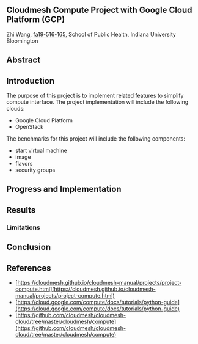 ## Cloudmesh Compute Project with Google Cloud Platform (GCP)

Zhi Wang, [fa19-516-165](https://github.com/cloudmesh-community/fa19-516-165), School of Public Health, Indiana University Bloomington

## Abstract

## Introduction

The purpose of this project is to implement related features to simplify compute
interface. The project implementation will include the following clouds:  

* Google Cloud Platform
* OpenStack

The benchmarks for this project will include the following components:

* start virtual machine
* image
* flavors
* security groups

## Progress and Implementation


## Results

### Limitations 

## Conclusion

## References

* [https://cloudmesh.github.io/cloudmesh-manual/projects/project-compute.html](https://cloudmesh.github.io/cloudmesh-manual/projects/project-compute.html)
* [https://cloud.google.com/compute/docs/tutorials/python-guide](https://cloud.google.com/compute/docs/tutorials/python-guide)
* [https://github.com/cloudmesh/cloudmesh-cloud/tree/master/cloudmesh/compute](https://github.com/cloudmesh/cloudmesh-cloud/tree/master/cloudmesh/compute)
